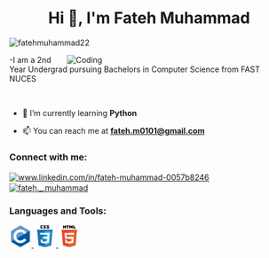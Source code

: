 <h1 align="center">Hi 👋, I'm Fateh Muhammad</h1>
<p align="left"> <img src="https://komarev.com/ghpvc/?username=fatehmuhammad22&label=Profile%20views&color=0e75b6&style=flat" alt="fatehmuhammad22" /> </p>
<img align="right" alt="Coding" width="400" src="https://t3.ftcdn.net/jpg/01/78/65/02/360_F_178650212_oePgGaIhKUhz0cIg2bLBGsFsdbWs5Xwj.jpg">
-I am a 2nd Year Undergrad pursuing Bachelors in Computer Science from FAST NUCES
<p align="left"> <a href="https://twitter.com/" target="blank"><img src="https://img.shields.io/twitter/follow/?logo=twitter&style=for-the-badge" alt="" /></a> </p>

- 🌱 I’m currently learning **Python**

- 📫 You can reach me at **fateh.m0101@gmail.com**

<h3 align="left">Connect with me:</h3>
<p align="left">
<a href="https://linkedin.com/in/fateh muhammad" target="blank"><img align="center" src="https://raw.githubusercontent.com/rahuldkjain/github-profile-readme-generator/master/src/images/icons/Social/linked-in-alt.svg" alt="www.linkedin.com/in/fateh-muhammad-0057b8246" height="30" width="40" /></a>
<a href="https://instagram.com/fateh._.muhammad" target="blank"><img align="center" src="https://raw.githubusercontent.com/rahuldkjain/github-profile-readme-generator/master/src/images/icons/Social/instagram.svg" alt="fateh._.muhammad" height="30" width="40" /></a>
</p>

<h3 align="left">Languages and Tools:</h3>
<p align="left"> <a href="https://www.cprogramming.com/" target="_blank" rel="noreferrer"> <img src="https://raw.githubusercontent.com/devicons/devicon/master/icons/c/c-original.svg" alt="c" width="40" height="40"/> </a> <a href="https://www.w3schools.com/css/" target="_blank" rel="noreferrer"> <img src="https://raw.githubusercontent.com/devicons/devicon/master/icons/css3/css3-original-wordmark.svg" alt="css3" width="40" height="40"/> </a> <a href="https://www.w3.org/html/" target="_blank" rel="noreferrer"> <img src="https://raw.githubusercontent.com/devicons/devicon/master/icons/html5/html5-original-wordmark.svg" alt="html5" width="40" height="40"/> </a> </p>

<!-- p><img align="left" src="https://github-readme-stats.vercel.app/api/top-langs?username=fatehmuhammad22&show_icons=true&locale=en&layout=compact" alt="fatehmuhammad22" /></p -->

<!-- p>&nbsp;<img align="center" src="https://github-readme-stats.vercel.app/api?username=fatehmuhammad22&show_icons=true&locale=en" alt="fatehmuhammad22" /></p>

<p><img align="center" src="https://github-readme-streak-stats.herokuapp.com/?user=fatehmuhammad22&" alt="fatehmuhammad22" /></p -->
